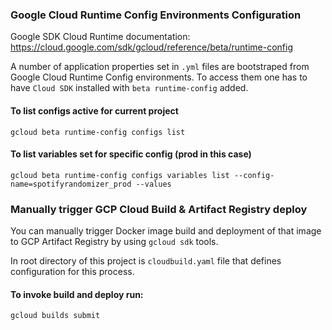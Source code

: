 ### Google Cloud Runtime Config Environments Configuration

Google SDK Cloud Runtime documentation: https://cloud.google.com/sdk/gcloud/reference/beta/runtime-config

A number of application properties set in `.yml` files are bootstraped from Google Cloud Runtime Config environments. To
access them one has to have `Cloud SDK` installed with `beta runtime-config` added.

#### To list configs active for current project

`gcloud beta runtime-config configs list`

#### To list variables set for specific config (prod in this case)

```gcloud beta runtime-config configs variables list --config-name=spotifyrandomizer_prod --values```

### Manually trigger GCP Cloud Build & Artifact Registry deploy

You can manually trigger Docker image build and deployment of that image to GCP Artifact Registry by using `gcloud sdk`
tools.

In root directory of this project is `cloudbuild.yaml` file that defines configuration for this process.

#### To invoke build and deploy run:

`gcloud builds submit`